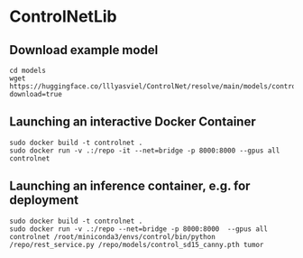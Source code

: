 # ControlNetLib

## Download example model
```
cd models
wget https://huggingface.co/lllyasviel/ControlNet/resolve/main/models/control_sd15_canny.pth?download=true
```

## Launching an interactive Docker Container

```
sudo docker build -t controlnet .
sudo docker run -v .:/repo -it --net=bridge -p 8000:8000 --gpus all controlnet
```

## Launching an inference container, e.g. for deployment

```
sudo docker build -t controlnet .
sudo docker run -v .:/repo --net=bridge -p 8000:8000  --gpus all controlnet /root/miniconda3/envs/control/bin/python /repo/rest_service.py /repo/models/control_sd15_canny.pth tumor
```